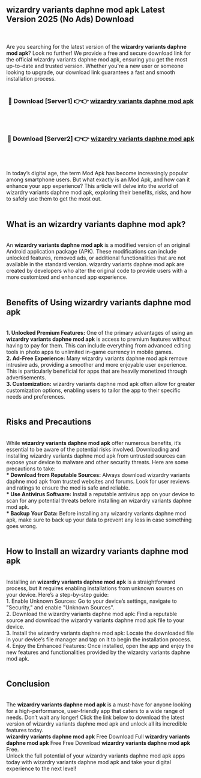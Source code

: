 ## wizardry variants daphne mod apk Latest Version 2025 (No Ads) Download
<br><br>
Are you searching for the latest version of the <strong>wizardry variants daphne mod apk</strong>? Look no further! We provide a free and secure download link for the official wizardry variants daphne mod apk, ensuring you get the most up-to-date and trusted version. Whether you're a new user or someone looking to upgrade, our download link guarantees a fast and smooth installation process.
<br>
<br>
<div align="center">
<h3>🔴 Download [Server1] 👉👉 <a href="https://modyolo.store/wizardry_variants_daphne_mod_apk">wizardry variants daphne mod apk</a></h3><br>
<br>
<h3>🔴 Download [Server2] 👉👉 <a href="https://modyolo.store/wizardry_variants_daphne_mod_apk">wizardry variants daphne mod apk</a></h3><br>
</div>
<br>
<br>
In today’s digital age, the term Mod Apk has become increasingly popular among smartphone users. But what exactly is an Mod Apk, and how can it enhance your app experience? This article will delve into the world of wizardry variants daphne mod apk, exploring their benefits, risks, and how to safely use them to get the most out.
<br>
<br>
<h2>What is an wizardry variants daphne mod apk?</h2>
<br>
An <strong>wizardry variants daphne mod apk</strong> is a modified version of an original Android application package (APK). These modifications can include unlocked features, removed ads, or additional functionalities that are not available in the standard version. wizardry variants daphne mod apk are created by developers who alter the original code to provide users with a more customized and enhanced app experience.
<br>
<br>
<h2>Benefits of Using wizardry variants daphne mod apk</h2>
<br>
<strong> 1. Unlocked Premium Features:</strong> One of the primary advantages of using an <strong>wizardry variants daphne mod apk</strong> is access to premium features without having to pay for them. This can include everything from advanced editing tools in photo apps to unlimited in-game currency in mobile games.
<br>
<strong> 2. Ad-Free Experience:</strong> Many wizardry variants daphne mod apk remove intrusive ads, providing a smoother and more enjoyable user experience. This is particularly beneficial for apps that are heavily monetized through advertisements.
<br>
<strong> 3. Customization:</strong> wizardry variants daphne mod apk often allow for greater customization options, enabling users to tailor the app to their specific needs and preferences.
<br>
<br>
<h2>Risks and Precautions</h2>
<br>
While <strong>wizardry variants daphne mod apk</strong> offer numerous benefits, it’s essential to be aware of the potential risks involved. Downloading and installing wizardry variants daphne mod apk from untrusted sources can expose your device to malware and other security threats. Here are some precautions to take:
<br>
<strong> * Download from Reputable Sources:</strong> Always download wizardry variants daphne mod apk from trusted websites and forums. Look for user reviews and ratings to ensure the mod is safe and reliable.
<br>
<strong> * Use Antivirus Software:</strong> Install a reputable antivirus app on your device to scan for any potential threats before installing an wizardry variants daphne mod apk.
<br>
<strong> * Backup Your Data:</strong> Before installing any wizardry variants daphne mod apk, make sure to back up your data to prevent any loss in case something goes wrong.
<br>
<br>
<h2>How to Install an wizardry variants daphne mod apk</h2>
<br>
Installing an <strong>wizardry variants daphne mod apk</strong> is a straightforward process, but it requires enabling installations from unknown sources on your device. Here’s a step-by-step guide:
<br>
 1. Enable Unknown Sources: Go to your device’s settings, navigate to "Security," and enable "Unknown Sources".
<br>
 2. Download the wizardry variants daphne mod apk: Find a reputable source and download the wizardry variants daphne mod apk file to your device.
<br>
 3. Install the wizardry variants daphne mod apk: Locate the downloaded file in your device’s file manager and tap on it to begin the installation process.
<br>
 4. Enjoy the Enhanced Features: Once installed, open the app and enjoy the new features and functionalities provided by the wizardry variants daphne mod apk.
<br>
<br>
<h2><strong>Conclusion</strong></h2>
<br>
The <strong>wizardry variants daphne mod apk</strong> is a must-have for anyone looking for a high-performance, user-friendly app that caters to a wide range of needs. Don’t wait any longer! Click the link below to download the latest version of wizardry variants daphne mod apk and unlock all its incredible features today.
<br>
<strong>wizardry variants daphne mod apk</strong> Free Download Full <strong>wizardry variants daphne mod apk</strong> Free Free Download <strong>wizardry variants daphne mod apk</strong> Free.
<br>
Unlock the full potential of your wizardry variants daphne mod apk apps today with wizardry variants daphne mod apk and take your digital experience to the next level!

